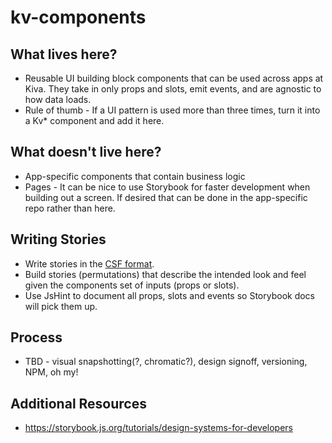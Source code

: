 # kv-components

## What lives here?
* Reusable UI building block components that can be used across apps at Kiva. They take in only props and slots, emit events, and are agnostic to how data loads.
* Rule of thumb - If a UI pattern is used more than three times, turn it into a Kv* component and add it here.

## What doesn't live here?
* App-specific components that contain business logic
* Pages - It can be nice to use Storybook for faster development when building out a screen. If desired that can be done in the app-specific repo rather than here.

## Writing Stories
* Write stories in the [CSF format](https://storybook.js.org/docs/vue/writing-stories/introduction). 
* Build stories (permutations) that describe the intended look and feel given the components set of inputs (props or slots).
* Use JsHint to document all props, slots and events so Storybook docs will pick them up.

## Process
* TBD - visual snapshotting(?, chromatic?), design signoff, versioning, NPM, oh my!

## Additional Resources
* https://storybook.js.org/tutorials/design-systems-for-developers


